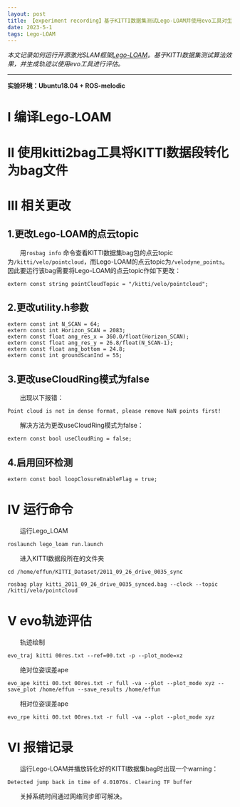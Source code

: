 ```yaml
---
layout: post
title: 【experiment recording】基于KITTI数据集测试Lego-LOAM并使用evo工具对生成的轨迹进行评估
date: 2023-5-1
tags: Lego-LOAM
---
```


*本文记录如何运行开源激光SLAM框架[Lego-LOAM](https://github.com/RobustFieldAutonomyLab/LeGO-LOAM)。基于KITTI数据集测试算法效果，并生成轨迹以使用evo工具进行评估。*

** **

**实验环境：Ubuntu18.04 + ROS-melodic**

# I 编译Lego-LOAM

# II 使用kitti2bag工具将KITTI数据段转化为bag文件

# III 相关更改

## 1.更改Lego-LOAM的点云topic
&emsp;&emsp;用`rosbag info` 命令查看KITTI数据集bag包的点云topic为`/kitti/velo/pointcloud`，而Lego-LOAM的点云topic为`/velodyne_points`。因此要运行该bag需要将Lego-LOAM的点云topic作如下更改：
```
extern const string pointCloudTopic = "/kitti/velo/pointcloud";
```

## 2.更改utility.h参数
```
extern const int N_SCAN = 64;
extern const int Horizon_SCAN = 2083;
extern const float ang_res_x = 360.0/float(Horizon_SCAN);
extern const float ang_res_y = 26.8/float(N_SCAN-1);
extern const float ang_bottom = 24.8;
extern const int groundScanInd = 55;
```
## 3.更改useCloudRing模式为false

&emsp;&emsp;出现以下报错：
```
Point cloud is not in dense format, please remove NaN points first!
```
&emsp;&emsp;解决方法为更改useCloudRing模式为false：
```
extern const bool useCloudRing = false;
```

## 4.启用回环检测
```
extern const bool loopClosureEnableFlag = true;
```

# IV 运行命令

&emsp;&emsp;运行Lego_LOAM
```
roslaunch lego_loam run.launch
```

&emsp;&emsp;进入KITTI数据段所在的文件夹
```
cd /home/effun/KITTI_Dataset/2011_09_26_drive_0035_sync
```

```
rosbag play kitti_2011_09_26_drive_0035_synced.bag --clock --topic /kitti/velo/pointcloud
```

# V evo轨迹评估

&emsp;&emsp;轨迹绘制
```
evo_traj kitti 00res.txt --ref=00.txt -p --plot_mode=xz
```

&emsp;&emsp;绝对位姿误差ape
```
evo_ape kitti 00.txt 00res.txt -r full -va --plot --plot_mode xyz --save_plot /home/effun --save_results /home/effun
```

&emsp;&emsp;相对位姿误差ape
```
evo_rpe kitti 00.txt 00res.txt -r full -va --plot --plot_mode xyz
```

# VI 报错记录

&emsp;&emsp;运行Lego-LOAM并播放转化好的KITTI数据集bag时出现一个warning：
```
Detected jump back in time of 4.01076s. Clearing TF buffer
```
&emsp;&emsp;关掉系统时间通过网络同步即可解决。






